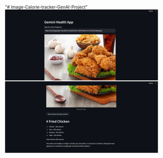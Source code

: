 "# Image-Calorie-tracker-GenAI-Project" 
<br>
![demo of the input interface](https://raw.githubusercontent.com/PankajR1998/Image-Calorie-tracker-GenAI-Project/main/demo/Input_interface.png)
<br>
![demo of the output interface](https://raw.githubusercontent.com/PankajR1998/Image-Calorie-tracker-GenAI-Project/main/demo/output_interface.png)
